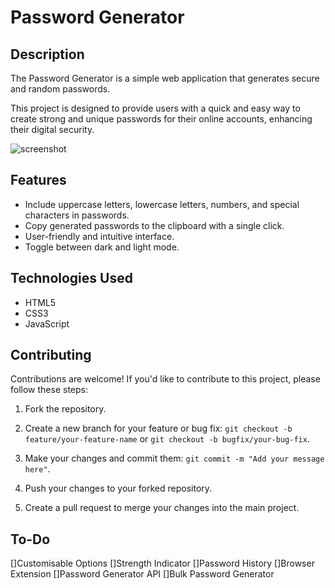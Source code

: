 # Password Generator

## Description

The Password Generator is a simple web application that generates secure and random passwords. 

This project is designed to provide users with a quick and easy way to create strong and unique passwords for their online accounts, enhancing their digital security.

![screenshot](https://github.com/Razen04/Password_Generator/assets/73794553/04709427-1377-47d0-b706-ebddc57b776d)


## Features

- Include uppercase letters, lowercase letters, numbers, and special characters in passwords.
- Copy generated passwords to the clipboard with a single click.
- User-friendly and intuitive interface.
- Toggle between dark and light mode.

## Technologies Used

- HTML5
- CSS3
- JavaScript

## Contributing

Contributions are welcome! If you'd like to contribute to this project, please follow these steps:

1. Fork the repository.

2. Create a new branch for your feature or bug fix: `git checkout -b feature/your-feature-name` or `git checkout -b bugfix/your-bug-fix`.

3. Make your changes and commit them: `git commit -m "Add your message here"`.

4. Push your changes to your forked repository.

5. Create a pull request to merge your changes into the main project.


## To-Do

[]Customisable Options
[]Strength Indicator
[]Password History
[]Browser Extension
[]Password Generator API
[]Bulk Password Generator
